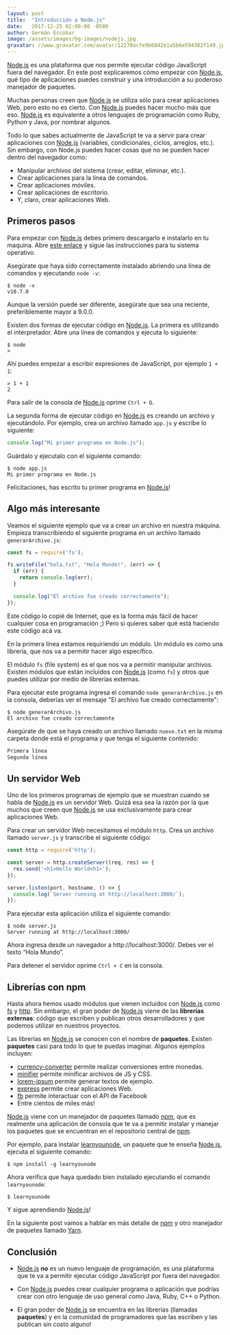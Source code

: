 ```yaml
---
layout: post
title:  "Introducción a Node.js"
date:   2017-12-25 02:00:00 -0500
author: Germán Escobar
image: /assets/images/bg-images/nodejs.jpg
gravatar: //www.gravatar.com/avatar/12270acfe9b6842e1a5b6e594382f149.jpg?s=80
---
```


<a href="https://nodejs.org/en/" target="_blank">Node.js</a> es una plataforma que nos permite ejecutar código JavaScript fuera del navegador. En este post explicaremos cómo empezar con <a href="https://nodejs.org/en/" target="_blank">Node.js</a>, qué tipo de aplicaciones puedes construir y una introducción a su poderoso manejador de paquetes.<!-- more -->

Muchas personas creen que <a href="https://nodejs.org/en/" target="_blank">Node.js</a> se utiliza sólo para crear aplicaciones Web, pero esto no es cierto. Con <a href="https://nodejs.org/en/" target="_blank">Node.js</a> puedes hacer mucho más que eso. <a href="https://nodejs.org/en/" target="_blank">Node.js</a> es equivalente a otros lenguajes de programación como Ruby, Python y Java, por nombrar algunos.

Todo lo que sabes actualmente de JavaScript te va a servir para crear aplicaciones con <a href="https://nodejs.org/en/" target="_blank">Node.js</a> (variables, condicionales, ciclos, arreglos, etc.). Sin embargo, con Node.js puedes hacer cosas que no se pueden hacer dentro del navegador como:

* Manipular archivos del sistema (crear, editar, eliminar, etc.).
* Crear aplicaciones para la línea de comandos.
* Crear aplicaciones móviles.
* Crear aplicaciones de escritorio.
* Y, claro, crear aplicaciones Web.

## Primeros pasos

Para empezar con <a href="https://nodejs.org/en/" target="_blank">Node.js</a> debes primero descargarlo e instalarlo en tu maquina. Abre <a href="https://github.com/makeitrealcamp/node-installation" target="_blank">este enlace</a> y sigue las instrucciones para tu sistema operativo.

Asegúrate que haya sido correctamente instalado abriendo una línea de comandos y ejecutando `node -v`:

```shell
$ node -v
v10.7.0
```

Aunque la versión puede ser diferente, asegúrate que sea una reciente, preferiblemente mayor a 9.0.0.

Existen dos formas de ejecutar código en <a href="https://nodejs.org/en/" target="_blank">Node.js</a>. La primera es utilizando el interpretador. Abre una línea de comandos y ejecuta lo siguiente:

```shell
$ node
>
```

Ahí puedes empezar a escribir expresiones de JavaScript, por ejemplo `1 + 1`:

```shell
> 1 + 1
2
```

Para salir de la consola de <a href="https://nodejs.org/en/" target="_blank">Node.js</a> oprime `Ctrl + D`.

La segunda forma de ejecutar código en <a href="https://nodejs.org/en/" target="_blank">Node.js</a> es creando un archivo y ejecutándolo. Por ejemplo, crea un archivo llamado `app.js` y escribe lo siguiente:

```js
console.log("Mi primer programa en Node.js");
```

Guárdalo y ejecutalo con el siguiente comando:

```shell
$ node app.js
Mi primer programa en Node.js
```

Felicitaciones, has escrito tu primer programa en <a href="https://nodejs.org/en/" target="_blank">Node.js</a>!

## Algo más interesante

Veamos el siguiente ejemplo que va a crear un archivo en nuestra máquina. Empieza transcribiendo el siguiente programa en un archivo llamado `generarArchivo.js`:

```js
const fs = require('fs');

fs.writeFile("hola.txt", "Hola Mundo!", (err) => {
  if (err) {
    return console.log(err);
  }

  console.log("El archivo fue creado correctamente");
});
```

Este código lo copié de Internet, que es la forma más fácil de hacer cualquier cosa en programación ;) Pero si quieres saber qué está haciendo este código acá va.

En la primera línea estamos requiriendo un módulo. Un módulo es como una librería, que nos va a permitir hacer algo específico.

El módulo `fs` (file system) es el que nos va a permitir manipular archivos. Existen módulos que están incluidos con <a href="https://nodejs.org/en/" target="_blank">Node.js</a> (como `fs`) y otros que puedes utilizar por medio de librerías externas.

Para ejecutar este programa ingresa el comando `node generarArchivo.js` en la consola, deberías ver el mensaje "El archivo fue creado correctamente":

```shell
$ node generarArchivo.js
El archivo fue creado correctamente
```

Asegúrate de que se haya creado un archivo llamado `nuevo.txt` en la misma carpeta donde está el programa y que tenga el siguiente contenido:

```txt
Primera línea
Segunda línea
```

## Un servidor Web

Uno de los primeros programas de ejemplo que se muestran cuando se habla de <a href="https://nodejs.org/en/" target="_blank">Node.js</a> es un servidor Web. Quizá esa sea la razón por la que muchos que creen que <a href="https://nodejs.org/en/" target="_blank">Node.js</a> se usa exclusivamente para crear aplicaciones Web.

Para crear un servidor Web necesitamos el módulo `http`. Crea un archivo llamado `server.js` y transcribe el siguiente código:

```js
const http = require('http');

const server = http.createServer((req, res) => {
  res.send('<h1>Hello World<h1>');
});

server.listen(port, hostname, () => {
  console.log(`Server running at http://localhost:3000/`);
});
```

Para ejecutar esta aplicación utiliza el siguiente comando:

```shell
$ node server.js
Server running at http://localhost:3000/
```

Ahora ingresa desde un navegador a http://localhost:3000/. Debes ver el texto “Hola Mundo”.

Para detener el servidor oprime `Ctrl + C` en la consola.

## Librerías con npm

Hasta ahora hemos usado módulos que vienen incluidos con <a href="https://nodejs.org/en/" target="_blank">Node.js</a> como [fs]([) y [http](https://nodejs.org/api/http.html). Sin embargo, el gran poder de <a href="https://nodejs.org/en/" target="_blank">Node.js</a> viene de las **librerías externas**: código que escriben y publican otros desarrolladores y que podemos utilizar en nuestros proyectos.

Las librerías en <a href="https://nodejs.org/en/" target="_blank">Node.js</a> se conocen con el nombre de **paquetes**. Existen **paquetes** casi para todo lo que te puedas imaginar. Algunos ejemplos incluyen:

* [currency-converter]([https://www.npmjs.com/package/currency-converter) permite realizar conversiones entre monedas.
* [minifier]([minifier]https://www.npmjs.com/package/minifier) permite minificar archivos de JS y CSS.
* [lorem-ipsum]([lorem-ipsum]https://www.npmjs.com/package/lorem-ipsum) permite generar textos de ejemplo.
* [express]([express]https://www.npmjs.com/package/express) permite crear aplicaciones Web.
* [fb](https://www.npmjs.com/package/fb) permite interactuar con el API de Facebook
* Entre cientos de miles más!

<a href="https://nodejs.org/en/" target="_blank">Node.js</a> viene con un manejador de paquetes llamado <a href="https://www.npmjs.org/" target="_blank">npm</a>, que es realmente una aplicación de consola que te va a permitir instalar y manejar los paquetes que se encuentran en el repositorio central de <a href="https://www.npmjs.org/" target="_blank">npm</a>.

Por ejemplo, para instalar <a href="https://github.com/workshopper/learnyounode" target="_blank">learnyounode</a>, un paquete que te enseña <a href="https://nodejs.org/en/" target="_blank">Node.js</a>, ejecuta el siguiente comando:

```shell
$ npm install -g learnyounode
```

Ahora verifica que haya quedado bien instalado ejecutando el comando `learnyounode`:

```shell
$ learnyounode
```

Y sigue aprendiendo <a href="https://nodejs.org/en/" target="_blank">Node.js</a>!

En la siguiente post vamos a hablar en más detalle de <a href="https://www.npmjs.org/" target="_blank">npm</a> y otro manejador de paquetes llamado <a href="https://yarnpkg.com/en/" target="_blank">Yarn</a>.

## Conclusión

* <a href="https://nodejs.org/en/" target="_blank">Node.js</a> **no** es un nuevo lenguaje de programación, es una plataforma que te va a permitir ejecutar código JavaScript por fuera del navegador.

* Con <a href="https://nodejs.org/en/" target="_blank">Node.js</a> puedes crear cualquier programa o aplicación que podrías crear con otro lenguaje de uso general como Java, Ruby, C++ o Python.

* El gran poder de <a href="https://nodejs.org/en/" target="_blank">Node.js</a> se encuentra en las librerías (llamadas **paquetes**) y en la comunidad de programadores que las escriben y las publican sin costo alguno!
